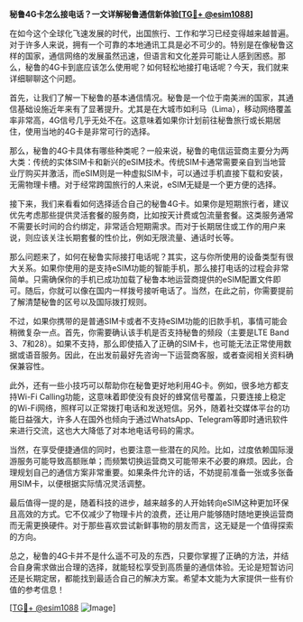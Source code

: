 **秘鲁4G卡怎么接电话？一文详解秘鲁通信新体验[[TG💪+ @esim1088](https://t.me/s/esim1088)]**

在如今这个全球化飞速发展的时代，出国旅行、工作和学习已经变得越来越普遍。对于许多人来说，拥有一个可靠的本地通讯工具是必不可少的。特别是在像秘鲁这样的国家，通信网络的发展虽然迅速，但语言和文化差异可能让人感到困惑。那么，秘鲁的4G卡到底应该怎么使用呢？如何轻松地接打电话呢？今天，我们就来详细聊聊这个问题。

首先，让我们了解一下秘鲁的基本通信情况。秘鲁是一个位于南美洲的国家，其通信基础设施近年来有了显著提升。尤其是在大城市如利马（Lima），移动网络覆盖率非常高，4G信号几乎无处不在。这意味着如果你计划前往秘鲁旅行或长期居住，使用当地的4G卡是非常可行的选择。

那么，秘鲁的4G卡具体有哪些种类呢？一般来说，秘鲁的电信运营商主要分为两大类：传统的实体SIM卡和新兴的eSIM技术。传统SIM卡通常需要亲自到当地营业厅购买并激活，而eSIM则是一种虚拟SIM卡，可以通过手机直接下载和安装，无需物理卡槽。对于经常跨国旅行的人来说，eSIM无疑是一个更方便的选择。

接下来，我们来看看如何选择适合自己的秘鲁4G卡。如果你是短期旅行者，建议优先考虑那些提供灵活套餐的服务商，比如按天计费或包流量套餐。这类服务通常不需要长时间的合约绑定，非常适合短期需求。而对于长期居住或工作的用户来说，则应该关注长期套餐的性价比，例如无限流量、通话时长等。

那么问题来了，如何在秘鲁实际接打电话呢？其实，这与你所使用的设备类型有很大关系。如果你使用的是支持eSIM功能的智能手机，那么接打电话的过程会非常简单。只需确保你的手机已成功加载了秘鲁本地运营商提供的eSIM配置文件即可。随后，你就可以像在国内一样拨号接听电话了。当然，在此之前，你需要提前了解清楚秘鲁的区号以及国际拨打规则。

不过，如果你携带的是普通SIM卡或者不支持eSIM功能的旧款手机，事情可能会稍微复杂一点。首先，你需要确认该手机是否支持秘鲁的频段（主要是LTE Band 3、7和28）。如果不支持，那么即使插入了正确的SIM卡，也可能无法正常使用数据或语音服务。因此，在出发前最好先咨询一下运营商客服，或者查阅相关资料确保兼容性。

此外，还有一些小技巧可以帮助你在秘鲁更好地利用4G卡。例如，很多地方都支持Wi-Fi Calling功能，这意味着即使没有良好的蜂窝信号覆盖，只要连接上稳定的Wi-Fi网络，照样可以正常拨打电话和发送短信。另外，随着社交媒体平台的功能日益强大，许多人在国外也倾向于通过WhatsApp、Telegram等即时通讯软件来进行交流，这也大大降低了对本地电话号码的需求。

当然，在享受便捷通信的同时，也要注意一些潜在的风险。比如，过度依赖国际漫游服务可能导致高额账单；而频繁切换运营商又可能带来不必要的麻烦。因此，合理规划自己的通信方案非常重要。如果条件允许的话，不妨提前准备一张或多张备用SIM卡，以便根据实际情况灵活调整。

最后值得一提的是，随着科技的进步，越来越多的人开始转向eSIM这种更加环保且高效的方式。它不仅减少了物理卡片的浪费，还让用户能够随时随地更换运营商而无需更换硬件。对于那些喜欢尝试新鲜事物的朋友而言，这无疑是一个值得探索的方向。

总之，秘鲁的4G卡并不是什么遥不可及的东西，只要你掌握了正确的方法，并结合自身需求做出合理的选择，就能轻松享受到高质量的通信体验。无论是短暂访问还是长期定居，都能找到最适合自己的解决方案。希望本文能为大家提供一些有价值的参考信息！

[[TG💪+ @esim1088](https://t.me/s/esim1088) ![Image](https://i.postimg.cc/4NQfJmqS/Snipaste-2025-05-13-00-14-12.png)]